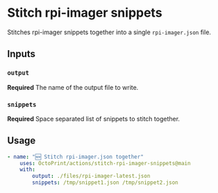 # Stitch rpi-imager snippets

Stitches rpi-imager snippets together into a single `rpi-imager.json` file.

## Inputs

### `output`

**Required** The name of the output file to write.

### `snippets`

**Required** Space separated list of snippets to stitch together.

## Usage

```yaml
- name: "🆕 Stitch rpi-imager.json together"
    uses: OctoPrint/actions/stitch-rpi-imager-snippets@main
    with:
        output: ./files/rpi-imager-latest.json
        snippets: /tmp/snippet1.json /tmp/snippet2.json
```
